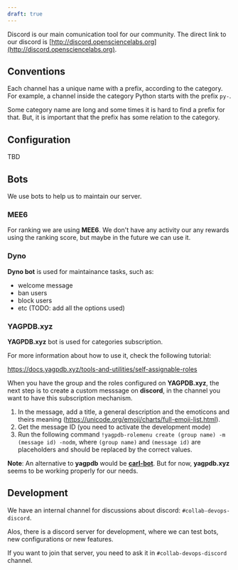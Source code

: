 ```yaml
---
draft: true
---
```


<!--
.. title: Discord
.. slug: discord/en
.. date: 2019-04-08
.. author: Ivan Ogasawara
.. tags: devops, discord
.. category: devops
.. link: 
.. description: 
.. type: text
-->

<!-- # [EN] Discord -->

Discord is our main comunication tool for our community. The direct link
to our discord is [http://discord.opensciencelabs.org](http://discord.opensciencelabs.org).

## Conventions

Each channel has a unique name with a prefix, according to the category. For example, 
a channel inside the category Python starts with the prefix `py-`.

Some category name are long and some times it is hard to find a prefix for that.
But, it is important that the prefix has some relation to the category.

## Configuration

TBD

## Bots

We use bots to help us to maintain our server.

### MEE6

For ranking we are using **MEE6**. We don't have any activity our any rewards using the 
ranking score, but maybe in the future we can use it.


### Dyno

**Dyno bot** is used for maintainance tasks, such as:

- welcome message
- ban users
- block users
- etc (TODO: add all the options used)

### YAGPDB.xyz

**YAGPDB.xyz** bot is used for categories subscription.

For more information about how to use it, check the following tutorial:

https://docs.yagpdb.xyz/tools-and-utilities/self-assignable-roles

When you have the group and the roles configured on **YAGPDB.xyz**, the next
step is to create a custom messsage on **discord**, in the channel you want to
have this subscription mechanism.

1. In the message, add a title, a general description and the emoticons and theirs
meaning (https://unicode.org/emoji/charts/full-emoji-list.html).
2. Get the message ID (you need to activate the development mode)
3. Run the following command `!yagpdb-rolemenu create (group name) -m (message id) -nodm`, 
where `(group name)` and `(message id)` are placeholders and should be replaced by 
the correct values.

**Note**: An alternative to **yagpdb** would be 
[**carl-bot**](https://top.gg/bot/235148962103951360). But for now, **yagpdb.xyz**
seems to be working properly for our needs.

## Development

We have an internal channel for discussions about discord: `#collab-devops-discord`.

Alos, there is a discord server for development, where we can test bots, new 
configurations or new features.

If you want to join that server, you need to ask it in `#collab-devops-discord` channel.
